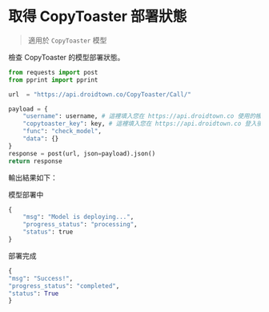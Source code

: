 # 取得 CopyToaster 部署狀態
> 適用於 `CopyToaster` 模型

檢查 CopyToaster 的模型部署狀態。

```python
from requests import post
from pprint import pprint

url  = "https://api.droidtown.co/CopyToaster/Call/"

payload = {
	"username": username, # 這裡填入您在 https://api.droidtown.co 使用的帳號 email。
	"copytoaster_key": key, # 這裡填入您在 https://api.droidtown.co 登入後取得的 copytoaster_key。    
	"func": "check_model",
	"data": {}
}
response = post(url, json=payload).json()
return response
```
輸出結果如下：

模型部署中

```python
{
    "msg": "Model is deploying...",
    "progress_status": "processing",
    "status": true
}
```

部署完成

```python
{
"msg": "Success!", 
"progress_status": "completed", 
"status": True
}
```